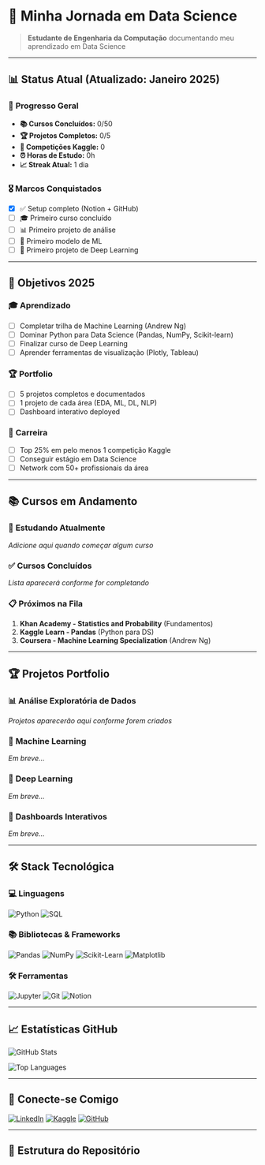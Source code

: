 # 🚀 Minha Jornada em Data Science

> **Estudante de Engenharia da Computação** documentando meu aprendizado em Data Science

---

## 📊 **Status Atual** (Atualizado: Janeiro 2025)

### 🎯 **Progresso Geral**
- **📚 Cursos Concluídos:** 0/50
- **🏆 Projetos Completos:** 0/5  
- **🏅 Competições Kaggle:** 0
- **⏰ Horas de Estudo:** 0h
- **📈 Streak Atual:** 1 dia

### 🎖️ **Marcos Conquistados**
- [x] ✅ Setup completo (Notion + GitHub)
- [ ] 🎓 Primeiro curso concluído
- [ ] 📊 Primeiro projeto de análise
- [ ] 🤖 Primeiro modelo de ML
- [ ] 🧠 Primeiro projeto de Deep Learning

---

## 🎯 **Objetivos 2025**

### 🎓 **Aprendizado**
- [ ] Completar trilha de Machine Learning (Andrew Ng)
- [ ] Dominar Python para Data Science (Pandas, NumPy, Scikit-learn)
- [ ] Finalizar curso de Deep Learning
- [ ] Aprender ferramentas de visualização (Plotly, Tableau)

### 🏆 **Portfolio**
- [ ] 5 projetos completos e documentados
- [ ] 1 projeto de cada área (EDA, ML, DL, NLP)
- [ ] Dashboard interativo deployed

### 💼 **Carreira**
- [ ] Top 25% em pelo menos 1 competição Kaggle
- [ ] Conseguir estágio em Data Science
- [ ] Network com 50+ profissionais da área

---

## 📚 **Cursos em Andamento**

### 🔄 **Estudando Atualmente**
*Adicione aqui quando começar algum curso*

### ✅ **Cursos Concluídos**
*Lista aparecerá conforme for completando*

### 📋 **Próximos na Fila**
1. **Khan Academy - Statistics and Probability** (Fundamentos)
2. **Kaggle Learn - Pandas** (Python para DS)
3. **Coursera - Machine Learning Specialization** (Andrew Ng)

---

## 🏆 **Projetos Portfolio**

### 📊 **Análise Exploratória de Dados**
*Projetos aparecerão aqui conforme forem criados*

### 🤖 **Machine Learning**
*Em breve...*

### 🧠 **Deep Learning**
*Em breve...*

### 📱 **Dashboards Interativos**
*Em breve...*

---

## 🛠️ **Stack Tecnológica**

### 💻 **Linguagens**
![Python](https://img.shields.io/badge/Python-3776AB?style=for-the-badge&logo=python&logoColor=white)
![SQL](https://img.shields.io/badge/SQL-336791?style=for-the-badge&logo=postgresql&logoColor=white)

### 📚 **Bibliotecas & Frameworks**
![Pandas](https://img.shields.io/badge/Pandas-150458?style=for-the-badge&logo=pandas&logoColor=white)
![NumPy](https://img.shields.io/badge/NumPy-013243?style=for-the-badge&logo=numpy&logoColor=white)
![Scikit-Learn](https://img.shields.io/badge/scikit_learn-F7931E?style=for-the-badge&logo=scikit-learn&logoColor=white)
![Matplotlib](https://img.shields.io/badge/Matplotlib-11557c?style=for-the-badge&logo=python&logoColor=white)

### 🛠️ **Ferramentas**
![Jupyter](https://img.shields.io/badge/Jupyter-F37626?style=for-the-badge&logo=jupyter&logoColor=white)
![Git](https://img.shields.io/badge/Git-F05032?style=for-the-badge&logo=git&logoColor=white)
![Notion](https://img.shields.io/badge/Notion-000000?style=for-the-badge&logo=notion&logoColor=white)

---

## 📈 **Estatísticas GitHub**

![GitHub Stats](https://github-readme-stats.vercel.app/api?username=lvm-1&show_icons=true&theme=dark&count_private=true)

![Top Languages](https://github-readme-stats.vercel.app/api/top-langs/?username=lvm-1&layout=compact&theme=dark)

---

## 🤝 **Conecte-se Comigo**

[![LinkedIn](https://img.shields.io/badge/LinkedIn-0077B5?style=for-the-badge&logo=linkedin&logoColor=white)](https://www.linkedin.com/in/leonardo-verissimo-morgado-4a645528b/)
[![Kaggle](https://img.shields.io/badge/Kaggle-20BEFF?style=for-the-badge&logo=kaggle&logoColor=white)](https://www.kaggle.com/leovm1)
[![GitHub](https://img.shields.io/badge/GitHub-100000?style=for-the-badge&logo=github&logoColor=white)](https://github.com/lvm-1)


---

## 📝 **Estrutura do Repositório**
